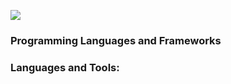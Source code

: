 [![](https://visitcount.itsvg.in/api?id=bpavan16&icon=2&color=6)](https://visitcount.itsvg.in)

### Programming Languages and Frameworks


<h3 align="left">Languages and Tools:</h3>
